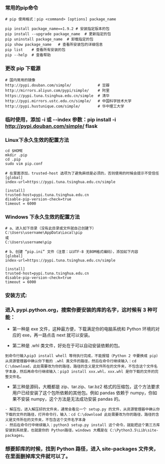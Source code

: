 ### 常用的pip命令

```
# pip 使用格式：pip <command> [options] package_name

pip install package_name==1.9.2	# 安装指定版本的包
pip install --upgrade package_name	# 更新指定的包
pip uninstall package_name	# 卸载指定的包
pip show package_name	# 查看所安装包的详细信息
pip list	# 查看所有安装的包
pip --help	# 查看帮助

```

### 更改 pip 下载源
```
# 国内常用的镜像
http://pypi.douban.com/simple/            # 豆瓣
http://mirrors.aliyun.com/pypi/simple/    # 阿里
https://pypi.tuna.tsinghua.edu.cn/simple  # 清华
http://pypi.mirrors.ustc.edu.cn/simple/   # 中国科学技术大学
http://pypi.hustunique.com/simple/        # 华中理工大学
```

### 临时使用，添加 -i 或 --index 参数：pip install -i http://pypi.douban.com/simple/ flask


### Linux下永久生效的配置方法

```
cd $HOME  
mkdir .pip  
cd .pip
sudo vim pip.conf  

# 在里面添加，trusted-host 选项为了避免麻烦是必须的，否则使用的时候会提示不受信任  
[global]
index-url=https://pypi.tuna.tsinghua.edu.cn/simple

[install]
trusted-host=pypi.tuna.tsinghua.edu.cn 
disable-pip-version-check=true
timeout = 6000 
```

### Windows 下永久生效的配置方法

```
# a、进入如下目录（没有此目录或文件就自己创建下）
C:\Users\username\AppData\Local\pip
或
C:\Users\username\pip

# b、创建 “pip.ini” 文件（注意：以UTF-8 无BOM格式编码），添加如下内容
[global]
index-url=https://pypi.tuna.tsinghua.edu.cn/simple

[install]
trusted-host=pypi.tuna.tsinghua.edu.cn 
disable-pip-version-check=true
timeout = 6000 
```
### 安装方式:
### 进入 pypi.python.org，搜索你要安装的库的名字，这时候有 3 种可能：

- 第一种是 exe 文件，这种最方便，下载满足你的电脑系统和 Python 环境的对应的 exe，再一路点击 next 就可以安装。

- 第二种是 .whl 类文件，好处在于可以自动安装依赖的包。

```
到命令行输入pip3 install whell 等待执行完成，不能报错（Python 2 中要换成 pip）
从资源管理器中确认你下载的 .whl 类文件的路径，然后在命令行继续输入：cd C:\download，此处需要改为你的路径，路径的含义是文件所在的文件夹，不包含这个文件名字本身，然后再命令行继续输入：pip3 install xxx.whl，xxx.whl 是你下载的文件的完整文件名。
```

- 第三种是源码，大概都是 zip、tar.zip、tar.bz2 格式的压缩包，这个方法要求用户已经安装了这个包所依赖的其他包。例如 pandas 依赖于 numpy，你如果不安装 numpy，这个方法是无法成功安装 pandas 的。

```
- 解压包，进入解压好的文件夹，通常会看见一个 setup.py 的文件，从资源管理器中确认你下载的文件的路径，打开命令行，输入：cd C:\download 此处需要改为你的路径，路径的含义是文件所在的文件夹，不包含这个文件名字本身
- 然后在命令行中继续输入：python3 setup.py install 这个命令，就能把这个第三方库安装到系统里，也就是你的 Python路径，windows 大概是在 C:\Python3.5\Lib\site-packages。 
```

### 想要卸库的时候，找到 Python 路径，进入 site-packages 文件夹，在里面删掉库文件就可以了。
